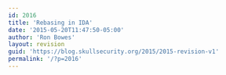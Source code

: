 ```yaml
---
id: 2016
title: 'Rebasing in IDA'
date: '2015-05-20T11:47:50-05:00'
author: 'Ron Bowes'
layout: revision
guid: 'https://blog.skullsecurity.org/2015/2015-revision-v1'
permalink: '/?p=2016'
---
```


